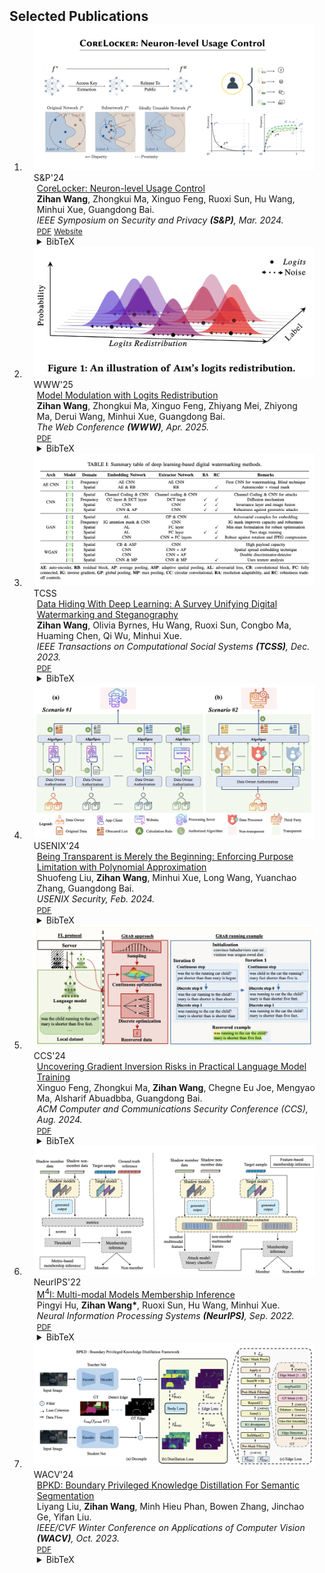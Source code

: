 <h2 id="publications" style="margin: 2px 0px -15px;">Selected Publications</h2>

<div class="publications">
<ol class="bibliography">


<li>
<div class="pub-row">

  <div class="col-sm-3 abbr" style="position: relative;padding-right: 15px;padding-left: 15px;">
    <img src="assets/img/sp_cover.png" class="teaser img-fluid z-depth-1">
    <abbr class="badge">S&P'24</abbr>
  </div>

  <div class="col-sm-9" style="position: relative;padding-right: 15px;padding-left: 20px;">
    <div class="title"><a href="https://www.computer.org/csdl/proceedings-article/sp/2024/313000a222/1WPcYMh3F1C">CoreLocker: Neuron-level Usage Control</a></div>
    <div class="author"><strong>Zihan Wang</strong>, Zhongkui Ma, Xinguo Feng, Ruoxi Sun, Hu Wang, Minhui Xue, Guangdong Bai.</div>
    <div class="periodical"><em>IEEE Symposium on Security and Privacy <strong>(S&P)</strong>, Mar. 2024.</em></div>
    <div class="links">
      <a href="https://www.zihan.com.au/assets/files/SP24CoreLocker.pdf" class="btn btn-sm z-depth-0" role="button" target="_blank" style="font-size:12px;">PDF</a>
      <a href="../SP24CoreLocker.html" class="btn btn-sm z-depth-0" role="button" style="font-size:12px;">Website</a>
      <details class="auto-close">
        <summary class="btn btn-sm z-depth-0">BibTeX</summary>
        <pre style="font-size:10px;">
@inproceedings{wang2024corelocker,
  title={CoreLocker: Neuron-level Usage Control},
  author={Wang, Zihan and Ma, Zhongkui and Feng, Xinguo and Sun, Ruoxi and Wang, Hu and Xue, Minhui and Bai, Guangdong.},
  booktitle={IEEE Symposium on Security and Privacy (S\&P)},
  doi = {10.1109/SP54263.2024.00182},
  url = {https://doi.ieeecomputersociety.org/10.1109/SP54263.2024.00182},
  pages={2497--2514},
  year={2024}
}        </pre>
    </details>
    </div>
  </div>
</div>
</li>

<li>
<div class="pub-row">

  <div class="col-sm-3 abbr" style="position: relative;padding-right: 15px;padding-left: 15px;">
    <img src="assets/img/www_cover.jpg" class="teaser img-fluid z-depth-1">
    <abbr class="badge">WWW'25</abbr>
  </div>

  <div class="col-sm-9" style="position: relative;padding-right: 15px;padding-left: 20px;">
    <div class="title"><a href="/">Model Modulation with Logits Redistribution</a></div>
    <div class="author"><strong>Zihan Wang</strong>, Zhongkui Ma, Xinguo Feng, Zhiyang Mei, Zhiyong Ma, Derui Wang, Minhui Xue, Guangdong Bai.</div>
    <div class="periodical"><em>The Web Conference <strong>(WWW)</strong>, Apr. 2025.</em></div>
    <div class="links">
      <a href="https://www.zihan.com.au/assets/files/WWW25AIM.pdf" class="btn btn-sm z-depth-0" role="button" target="_blank" style="font-size:12px;">PDF</a>
      <details class="auto-close">
        <summary class="btn btn-sm z-depth-0">BibTeX</summary>
        <pre style="font-size:10px;">
@inproceedings{wang2025aim,
  title={AI Model Modulation with Logits Redistribution},
  author={Wang, Zihan and Ma, Zhongkui and Feng, Xinguo and Mei, Zhiyang and Ma, Zhiyong and Wang, Derui and Wang, Hu and Xue, Minhui and Bai, Guangdong.},
  year = {2025},
  publisher = {Association for Computing Machinery},
  address = {New York, NY, USA},
  url = {https://doi.org/10.1145/3696410.3714737},
  doi = {10.1145/3696410.3714737},
  booktitle = {Proceedings of the ACM Web Conference 2025},
  location = {Sydney, Australia},
  series = {WWW'25}
}        </pre>
    </details>
    </div>
  </div>
</div>
</li>

<li>
<div class="pub-row">

  <div class="col-sm-3 abbr" style="position: relative;padding-right: 15px;padding-left: 15px;">
    <img src="assets/img/tcss23.png" class="teaser img-fluid z-depth-1">
    <abbr class="badge">TCSS</abbr>
  </div>

  <div class="col-sm-9" style="position: relative;padding-right: 15px;padding-left: 20px;">
    <div class="title"><a href="https://ieeexplore.ieee.org/abstract/document/10123415">Data Hiding With Deep Learning: A Survey Unifying Digital Watermarking and Steganography</a></div>
    <div class="author"><strong>Zihan Wang</strong>, Olivia Byrnes, Hu Wang, Ruoxi Sun, Congbo Ma, Huaming Chen, Qi Wu, Minhui Xue.</div>
    <div class="periodical"><em>IEEE Transactions on Computational Social Systems
 <strong>(TCSS)</strong>, Dec. 2023.</em></div>
    <div class="links">
      <a href="https://ieeexplore.ieee.org/abstract/document/10123415" class="btn btn-sm z-depth-0" role="button" target="_blank" style="font-size:12px;">PDF</a>
      <details class="auto-close">
        <summary class="btn btn-sm z-depth-0">BibTeX</summary>
        <pre style="font-size:10px;">
@article{wang2023data,
  title={Data hiding with deep learning: a survey unifying digital watermarking and steganography},
  author={Wang, Zihan and Byrnes, Olivia and Wang, Hu and Sun, Ruoxi and Ma, Congbo and Chen, Huaming and Wu, Qi and Xue, Minhui},
  journal={IEEE Transactions on Computational Social Systems},
  year={2023},
  publisher={IEEE}
}        </pre>
    </details>
    </div>
  </div>
</div>
</li>


<li>
<div class="pub-row">

  <div class="col-sm-3 abbr" style="position: relative;padding-right: 15px;padding-left: 15px;">
    <img src="assets/img/usenix24.png" class="teaser img-fluid z-depth-1">
    <abbr class="badge">USENIX'24</abbr>
  </div>

  <div class="col-sm-9" style="position: relative;padding-right: 15px;padding-left: 20px;">
    <div class="title"><a href="https://www.usenix.org/system/files/sec24fall-prepub-2516-liu-shuofeng.pdf" target="_blank">Being Transparent is Merely the Beginning: Enforcing Purpose Limitation with Polynomial Approximation</a></div>
    <div class="author">Shuofeng Liu, <strong>Zihan Wang</strong>, Minhui Xue, Long Wang, Yuanchao Zhang, Guangdong Bai. </div>
    <div class="periodical"><em>USENIX Security, Feb. 2024.</em></div>
    <div class="links">
      <a href="https://www.usenix.org/system/files/sec24fall-prepub-2516-liu-shuofeng.pdf" class="btn btn-sm z-depth-0" role="button" target="_blank" style="font-size:12px;">PDF</a>
      <details class="auto-close">
        <summary class="btn btn-sm z-depth-0">BibTeX</summary>
        <pre style="font-size:10px;">
@inproceedings{liu2024purpose,
  title={Being Transparent is Merely the Beginning: Enforcing Purpose Limitation with Polynomial Approximation},
  author={Liu, Shuofeng and Wang, Zihan and Xue, Minhui and Wang, Long and Zhang, Yuanchao and Bai, Guangdong.},
  journal={USENIX Security},
  year={2024}
}        </pre>
    </details>
    </div>
  </div>
</div>
</li>


<li>
<div class="pub-row">

  <div class="col-sm-3 abbr" style="position: relative;padding-right: 15px;padding-left: 15px;">
    <img src="assets/img/ccs_cover.png" class="teaser img-fluid z-depth-1">
    <abbr class="badge">CCS'24</abbr>
  </div>

  <div class="col-sm-9" style="position: relative;padding-right: 15px;padding-left: 20px;">
    <div class="title"><a href="https://dl.acm.org/doi/abs/10.1145/3589334.3645697" target="_blank">Uncovering Gradient Inversion Risks in Practical Language Model Training</a></div>
    <div class="author">Xinguo Feng, Zhongkui Ma, <strong>Zihan Wang</strong>, Chegne Eu Joe, Mengyao Ma, Alsharif Abuadbba, Guangdong Bai. </div>
    <div class="periodical"><em>ACM Computer and Communications Security Conference (CCS), Aug. 2024.</em></div>
    <div class="links">
      <a href="https://dl.acm.org/doi/10.1145/3658644.3690292" class="btn btn-sm z-depth-0" role="button" target="_blank" style="font-size:12px;">PDF</a>
      <details class="auto-close">
        <summary class="btn btn-sm z-depth-0">BibTeX</summary>
        <pre style="font-size:10px;">
@inproceedings{
}        </pre>
    </details>
    </div>
  </div>
</div>
</li>



<li>
<div class="pub-row">

  <div class="col-sm-3 abbr" style="position: relative;padding-right: 15px;padding-left: 15px;">
    <img src="assets/img/nips22.png" class="teaser img-fluid z-depth-1">
    <abbr class="badge">NeurIPS'22</abbr>
  </div>

  <div class="col-sm-9" style="position: relative;padding-right: 15px;padding-left: 20px;">
    <div class="title"><a href="https://proceedings.neurips.cc/paper_files/paper/2022/file/0c79d6ed1788653643a1ac67b6ea32a7-Paper-Conference.pdf">M<sup>4</sup>I: Multi-modal Models Membership Inference
</a></div>
    <div class="author">Pingyi Hu, <strong>Zihan Wang*</strong>, Ruoxi Sun, Hu Wang, Minhui Xue.</div>
    <div class="periodical"><em>Neural Information Processing Systems <strong>(NeurIPS)</strong>, Sep. 2022.</em></div>
    <div class="links">
      <a href="https://proceedings.neurips.cc/paper_files/paper/2022/file/0c79d6ed1788653643a1ac67b6ea32a7-Paper-Conference.pdf" class="btn btn-sm z-depth-0" role="button" target="_blank" style="font-size:12px;">PDF</a>
    <details class="auto-close">
        <summary class="btn btn-sm z-depth-0">BibTeX</summary>
        <pre style="font-size:10px;">
@inproceedings{hu2022m,
  title={M $\^{} 4$ I: Multi-modal Models Membership Inference},
  author={Hu, Pingyi and Wang, Zihan and Sun, Ruoxi and Wang, Hu and Xue, Minhui},
  journal={Advances in Neural Information Processing Systems},
  volume={35},
  pages={1867--1882},
  year={2022}
}        </pre>
    </details>
    </div>
  </div>
</div>
</li>


<li>
<div class="pub-row">

  <div class="col-sm-3 abbr" style="position: relative;padding-right: 15px;padding-left: 15px;">
    <img src="assets/img/wacv23.png" class="teaser img-fluid z-depth-1">
    <abbr class="badge">WACV'24</abbr>
  </div>

  <div class="col-sm-9" style="position: relative;padding-right: 15px;padding-left: 20px;">
    <div class="title"><a href="https://openaccess.thecvf.com/content/WACV2024/papers/Liu_BPKD_Boundary_Privileged_Knowledge_Distillation_for_Semantic_Segmentation_WACV_2024_paper.pdf" target="_blank">BPKD: Boundary Privileged Knowledge Distillation For Semantic Segmentation</a></div>
    <div class="author">Liyang Liu, <strong>Zihan Wang</strong>, Minh Hieu Phan, Bowen Zhang, Jinchao Ge, Yifan Liu. </div>
    <div class="periodical"><em>IEEE/CVF Winter Conference on Applications of Computer Vision <strong>(WACV)</strong>, Oct. 2023.</em></div>
    <div class="links">
      <a href="https://openaccess.thecvf.com/content/WACV2024/papers/Liu_BPKD_Boundary_Privileged_Knowledge_Distillation_for_Semantic_Segmentation_WACV_2024_paper.pdf" class="btn btn-sm z-depth-0" role="button" target="_blank" style="font-size:12px;">PDF</a>
    <details class="auto-close">
        <summary class="btn btn-sm z-depth-0">BibTeX</summary>
        <pre style="font-size:10px;">
@inproceedings{liu2024bpkd,
  title={BPKD: Boundary Privileged Knowledge Distillation For Semantic Segmentation},
  author={Liu, Liyang and Wang, Zihan and Phan, Minh Hieu and Zhang, Bowen and Ge, Jinchao and Liu, Yifan},
  booktitle={Proceedings of the IEEE/CVF Winter Conference on Applications of Computer Vision},
  pages={1062--1072},
  year={2024}
}        </pre>
    </details>    </div>
  </div>
</div>
</li>

  
<br>

</ol>
</div>
<script>
  document.querySelectorAll('.auto-close').forEach(function(details) {
    details.addEventListener('toggle', function() {
      if (this.open) {
        setTimeout(() => {
          this.open = false; 
        }, 4500);
      }
    });
  });
</script>
